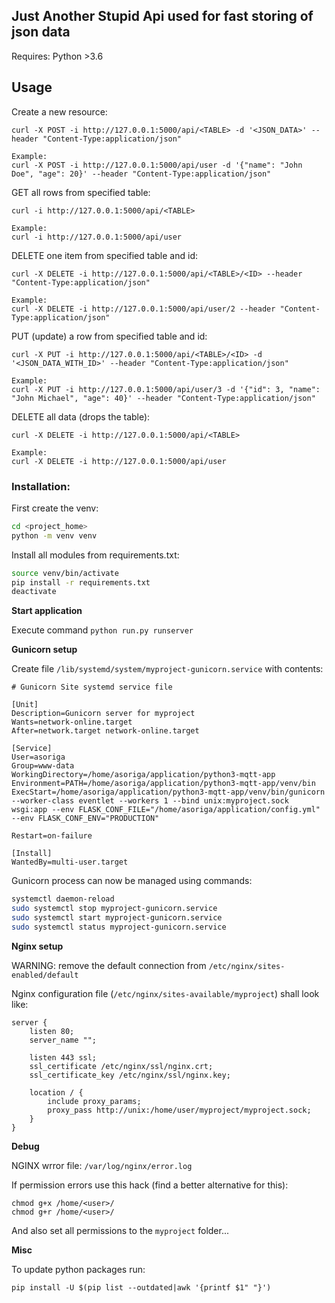 ## Just Another Stupid Api used for fast storing of json data ##

Requires: Python >3.6

## Usage ##

Create a new resource:

    curl -X POST -i http://127.0.0.1:5000/api/<TABLE> -d '<JSON_DATA>' --header "Content-Type:application/json"

    Example:
    curl -X POST -i http://127.0.0.1:5000/api/user -d '{"name": "John Doe", "age": 20}' --header "Content-Type:application/json"


GET all rows from specified table:

    curl -i http://127.0.0.1:5000/api/<TABLE>

    Example:
    curl -i http://127.0.0.1:5000/api/user


DELETE one item from specified table and id:

    curl -X DELETE -i http://127.0.0.1:5000/api/<TABLE>/<ID> --header "Content-Type:application/json"

    Example:
    curl -X DELETE -i http://127.0.0.1:5000/api/user/2 --header "Content-Type:application/json"

PUT (update) a row from specified table and id:

    curl -X PUT -i http://127.0.0.1:5000/api/<TABLE>/<ID> -d '<JSON_DATA_WITH_ID>' --header "Content-Type:application/json"

    Example:
    curl -X PUT -i http://127.0.0.1:5000/api/user/3 -d '{"id": 3, "name": "John Michael", "age": 40}' --header "Content-Type:application/json"

DELETE all data (drops the table):

    curl -X DELETE -i http://127.0.0.1:5000/api/<TABLE>

    Example:
    curl -X DELETE -i http://127.0.0.1:5000/api/user

### Installation: ###

First create the venv:

```bash
cd <project_home>
python -m venv venv
```

Install all modules from requirements.txt:

```bash
source venv/bin/activate
pip install -r requirements.txt
deactivate
```

**Start application**

Execute command `python run.py runserver`

**Gunicorn setup**

Create file `/lib/systemd/system/myproject-gunicorn.service` with contents:

```
# Gunicorn Site systemd service file

[Unit]
Description=Gunicorn server for myproject
Wants=network-online.target
After=network.target network-online.target

[Service]
User=asoriga
Group=www-data
WorkingDirectory=/home/asoriga/application/python3-mqtt-app
Environment=PATH=/home/asoriga/application/python3-mqtt-app/venv/bin
ExecStart=/home/asoriga/application/python3-mqtt-app/venv/bin/gunicorn --worker-class eventlet --workers 1 --bind unix:myproject.sock wsgi:app --env FLASK_CONF_FILE="/home/asoriga/application/config.yml" --env FLASK_CONF_ENV="PRODUCTION"

Restart=on-failure

[Install]
WantedBy=multi-user.target
```

Gunicorn process can now be managed using commands:

```bash
systemctl daemon-reload
sudo systemctl stop myproject-gunicorn.service
sudo systemctl start myproject-gunicorn.service
sudo systemctl status myproject-gunicorn.service
```

**Nginx setup**

WARNING: remove the default connection from `/etc/nginx/sites-enabled/default`

Nginx configuration file (`/etc/nginx/sites-available/myproject`) shall look like:

```
server {
    listen 80;
    server_name "";

    listen 443 ssl;
    ssl_certificate /etc/nginx/ssl/nginx.crt;
    ssl_certificate_key /etc/nginx/ssl/nginx.key;

    location / {
        include proxy_params;
        proxy_pass http://unix:/home/user/myproject/myproject.sock;
    }
}
```

**Debug**

NGINX wrror file: `/var/log/nginx/error.log`

If permission errors use this hack (find a better alternative for this):

    chmod g+x /home/<user>/
    chmod g+r /home/<user>/

And also set all permissions to the `myproject` folder...

**Misc**

To update python packages run:

```
pip install -U $(pip list --outdated|awk '{printf $1" "}')
```
